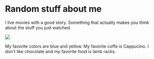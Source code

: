 # Random stuff about me

I live movies with a good story. Something that actually makes you think about the stuff you just watched.

![](%%PATH%%/cover-comp.jpg)

My favorite colors are blue and yellow. My favorite coffe is Cappucino. I don't like chocolate and my favorite food is lamb racks.
